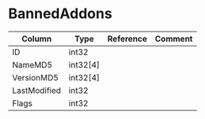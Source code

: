 # BannedAddons

| Column | Type | Reference | Comment |
|--------|------|-----------|---------|
|ID|int32|||
|NameMD5|int32[4]|||
|VersionMD5|int32[4]|||
|LastModified|int32|||
|Flags|int32|||

